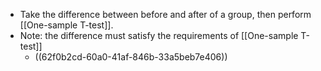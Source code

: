 - Take the difference between before and after of a group, then perform [[One-sample T-test]].
- Note: the difference must satisfy the requirements of [[One-sample T-test]]
	- ((62f0b2cd-60a0-41af-846b-33a5beb7e406))